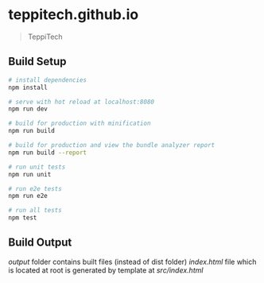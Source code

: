 # teppitech.github.io

> TeppiTech



## Build Setup

``` bash
# install dependencies
npm install

# serve with hot reload at localhost:8080
npm run dev

# build for production with minification
npm run build

# build for production and view the bundle analyzer report
npm run build --report

# run unit tests
npm run unit

# run e2e tests
npm run e2e

# run all tests
npm test
```
## Build Output
*output* folder contains built files (instead of dist folder)
*index.html* file which is located at root is generated by template at *src/index.html*
